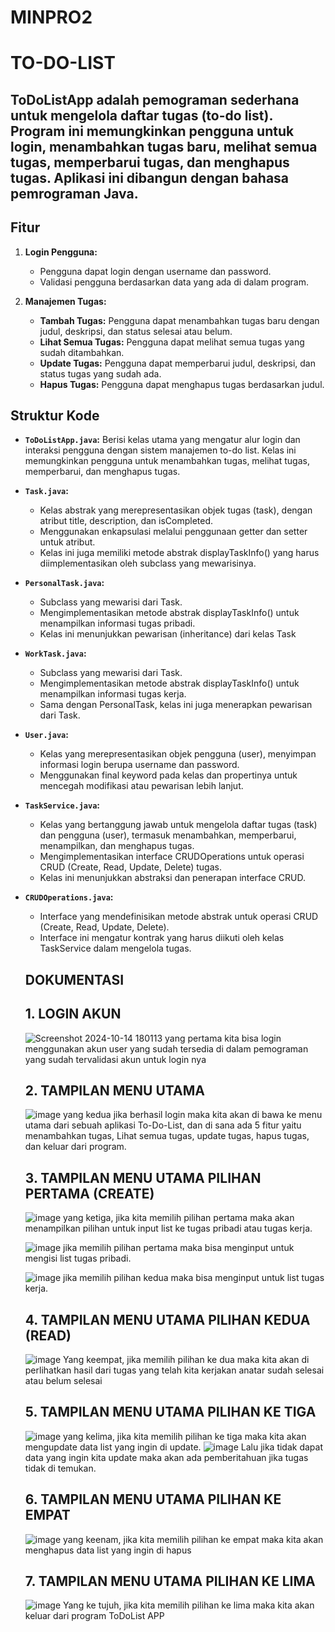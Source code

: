# MINPRO2
# TO-DO-LIST

## ToDoListApp adalah pemograman sederhana untuk mengelola daftar tugas (to-do list). Program ini memungkinkan pengguna untuk login, menambahkan tugas baru, melihat semua tugas, memperbarui tugas, dan menghapus tugas. Aplikasi ini dibangun dengan bahasa pemrograman Java.

## Fitur
1. **Login Pengguna:**
   - Pengguna dapat login dengan username dan password.
   - Validasi pengguna berdasarkan data yang ada di dalam program.

2. **Manajemen Tugas:**
   - **Tambah Tugas:** Pengguna dapat menambahkan tugas baru dengan judul, deskripsi, dan status selesai atau belum.
   - **Lihat Semua Tugas:** Pengguna dapat melihat semua tugas yang sudah ditambahkan.
   - **Update Tugas:** Pengguna dapat memperbarui judul, deskripsi, dan status tugas yang sudah ada.
   - **Hapus Tugas:** Pengguna dapat menghapus tugas berdasarkan judul.

## Struktur Kode
- **`ToDoListApp.java`:** 
  Berisi kelas utama yang mengatur alur login dan interaksi pengguna dengan sistem manajemen to-do list. Kelas ini memungkinkan pengguna untuk menambahkan tugas, melihat       tugas, memperbarui, dan menghapus tugas.
  
- **`Task.java`:** 
  - Kelas abstrak yang merepresentasikan objek tugas (task), dengan atribut title, description, dan isCompleted.
  - Menggunakan enkapsulasi melalui penggunaan getter dan setter untuk atribut.
  - Kelas ini juga memiliki metode abstrak displayTaskInfo() yang harus diimplementasikan oleh subclass yang mewarisinya.

- **`PersonalTask.java`:**
  - Subclass yang mewarisi dari Task.
  - Mengimplementasikan metode abstrak displayTaskInfo() untuk menampilkan informasi tugas pribadi.
  - Kelas ini menunjukkan pewarisan (inheritance) dari kelas Task
    
- **`WorkTask.java`:**
  - Subclass yang mewarisi dari Task.
  - Mengimplementasikan metode abstrak displayTaskInfo() untuk menampilkan informasi tugas kerja.
  - Sama dengan PersonalTask, kelas ini juga menerapkan pewarisan dari Task.
  
- **`User.java`:** 
  - Kelas yang merepresentasikan objek pengguna (user), menyimpan informasi login berupa username dan password.
  - Menggunakan final keyword pada kelas dan propertinya untuk mencegah modifikasi atau pewarisan lebih lanjut.

- **`TaskService.java`:**
  - Kelas yang bertanggung jawab untuk mengelola daftar tugas (task) dan pengguna (user), termasuk menambahkan, memperbarui, menampilkan, dan menghapus tugas.
  - Mengimplementasikan interface CRUDOperations untuk operasi CRUD (Create, Read, Update, Delete) tugas.
  - Kelas ini menunjukkan abstraksi dan penerapan interface CRUD.
    
- **`CRUDOperations.java`:**
  - Interface yang mendefinisikan metode abstrak untuk operasi CRUD (Create, Read, Update, Delete).
  - Interface ini mengatur kontrak yang harus diikuti oleh kelas TaskService dalam mengelola tugas.

  ## DOKUMENTASI
  ## 1. LOGIN AKUN
     ![Screenshot 2024-10-14 180113](https://github.com/user-attachments/assets/3b65fb7b-094a-481a-b29a-b3d248ae136f)
        yang pertama kita bisa login menggunakan akun user yang sudah tersedia di dalam pemograman yang sudah tervalidasi akun untuk login nya

   ## 2. TAMPILAN MENU UTAMA 
   ![image](https://github.com/user-attachments/assets/179475e7-e554-474d-bf36-551b8a95c268)
      yang kedua jika berhasil login maka kita akan di bawa ke menu utama dari sebuah aplikasi To-Do-List, dan di sana ada 5 fitur yaitu menambahkan tugas, Lihat semua             tugas, update tugas, hapus tugas, dan keluar dari program.

  ## 3. TAMPILAN MENU UTAMA PILIHAN PERTAMA (CREATE)
     ![image](https://github.com/user-attachments/assets/e13ee010-7b54-4bdb-ad48-12ffca52da3d)
         yang ketiga, jika kita memilih pilihan pertama maka akan menampilkan pilihan untuk input list ke tugas pribadi atau tugas kerja.
  
     ![image](https://github.com/user-attachments/assets/9df46e6d-8875-4e4b-a74f-d9e19fc2db51)
        jika memilih pilihan pertama maka bisa menginput untuk mengisi list tugas pribadi.

     ![image](https://github.com/user-attachments/assets/b2466355-7c62-4698-b89d-c90f24698717)
        jika memilih pilihan kedua maka bisa menginput untuk list tugas kerja.

  ## 4. TAMPILAN MENU UTAMA PILIHAN KEDUA (READ)
     ![image](https://github.com/user-attachments/assets/33fbbc78-0bfb-4ff7-a5b9-ecf0319590c2)
        Yang keempat, jika memilih pilihan ke dua maka kita akan di perlihatkan hasil dari tugas yang telah kita kerjakan anatar sudah selesai atau belum selesai

  ## 5. TAMPILAN MENU UTAMA PILIHAN KE TIGA
     ![image](https://github.com/user-attachments/assets/4e334cf9-b7bd-47b9-a082-05ccb0f07975)
        yang kelima, jika kita memilih pilihan ke tiga maka kita akan mengupdate data list yang ingin di update.
     ![image](https://github.com/user-attachments/assets/838f4cfa-d366-4555-906b-c58b96bdae15)
        Lalu jika tidak dapat data yang ingin kita update maka akan ada pemberitahuan jika tugas tidak di temukan.

  ## 6. TAMPILAN MENU UTAMA PILIHAN KE EMPAT
     ![image](https://github.com/user-attachments/assets/e7235d07-bd18-475f-a431-2868abf2d189)
        yang keenam, jika kita memilih pilihan ke empat maka kita akan menghapus data list yang ingin di hapus

   ## 7. TAMPILAN MENU UTAMA PILIHAN KE LIMA
     ![image](https://github.com/user-attachments/assets/4e8e3d39-dce8-43a8-be1e-96f51481f62a)
        Yang ke tujuh, jika kita memilih pilihan ke lima maka kita akan keluar dari program ToDoList APP











